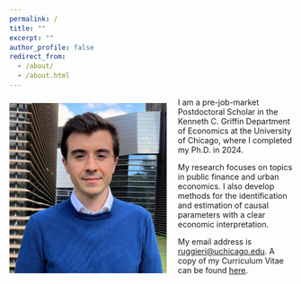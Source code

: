 ```yaml
---
permalink: /
title: ""
excerpt: ""
author_profile: false
redirect_from: 
  - /about/
  - /about.html
---
```


<img class="img-responsive" style="float: left; margin: 10px 20px 20px 0px;" src="/images/profile.JPG" width="280">
I am a pre-job-market Postdoctoral Scholar in the Kenneth C. Griffin Department of Economics at the University of Chicago, where I completed my Ph.D. in 2024.

My research focuses on topics in public finance and urban economics. I also develop methods for the identification and estimation of causal parameters with a clear economic interpretation.

My email address is [ruggieri@uchicago.edu](mailto:ruggieri@uchicago.edu). A copy of my Curriculum Vitae can be found [here](/files/CV_FrancescoRuggieri.pdf).